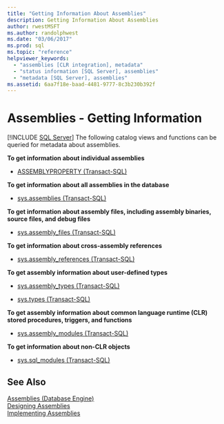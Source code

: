```yaml
---
title: "Getting Information About Assemblies"
description: Getting Information About Assemblies
author: rwestMSFT
ms.author: randolphwest
ms.date: "03/06/2017"
ms.prod: sql
ms.topic: "reference"
helpviewer_keywords:
  - "assemblies [CLR integration], metadata"
  - "status information [SQL Server], assemblies"
  - "metadata [SQL Server], assemblies"
ms.assetid: 6aa7f18e-baad-4481-9777-8c3b230b392f
---
```

# Assemblies - Getting Information
 [!INCLUDE [SQL Server](../../includes/applies-to-version/sqlserver.md)]
  The following catalog views and functions can be queried for metadata about assemblies.  
  
 **To get information about individual assemblies**  
  
-   [ASSEMBLYPROPERTY &#40;Transact-SQL&#41;](../../t-sql/functions/assemblyproperty-transact-sql.md)  
  
 **To get information about all assemblies in the database**  
  
-   [sys.assemblies &#40;Transact-SQL&#41;](../../relational-databases/system-catalog-views/sys-assemblies-transact-sql.md)  
  
 **To get information about assembly files, including assembly binaries, source files, and debug files**  
  
-   [sys.assembly_files &#40;Transact-SQL&#41;](../../relational-databases/system-catalog-views/sys-assembly-files-transact-sql.md)  
  
 **To get information about cross-assembly references**  
  
-   [sys.assembly_references &#40;Transact-SQL&#41;](../../relational-databases/system-catalog-views/sys-assembly-references-transact-sql.md)  
  
 **To get assembly information about user-defined types**  
  
-   [sys.assembly_types &#40;Transact-SQL&#41;](../../relational-databases/system-catalog-views/sys-assembly-types-transact-sql.md)  
  
-   [sys.types &#40;Transact-SQL&#41;](../../relational-databases/system-catalog-views/sys-types-transact-sql.md)  
  
 **To get assembly information about common language runtime (CLR) stored procedures, triggers, and functions**  
  
-   [sys.assembly_modules &#40;Transact-SQL&#41;](../../relational-databases/system-catalog-views/sys-assembly-modules-transact-sql.md)  
  
 **To get information about non-CLR objects**  
  
-   [sys.sql_modules &#40;Transact-SQL&#41;](../../relational-databases/system-catalog-views/sys-sql-modules-transact-sql.md)  
  
## See Also  
 [Assemblies &#40;Database Engine&#41;](../../relational-databases/clr-integration/assemblies-database-engine.md)   
 [Designing Assemblies](../../relational-databases/clr-integration/assemblies-designing.md)   
 [Implementing Assemblies](../../relational-databases/clr-integration/assemblies-implementing.md)  
  
  
